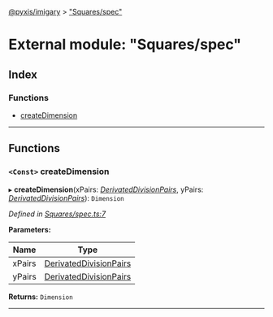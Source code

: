 [@pyxis/imigary](../README.md) > ["Squares/spec"](../modules/_squares_spec_.md)

# External module: "Squares/spec"

## Index

### Functions

* [createDimension](_squares_spec_.md#createdimension)

---

## Functions

<a id="createdimension"></a>

### `<Const>` createDimension

▸ **createDimension**(xPairs: *[DerivatedDivisionPairs](_division_types_.md#derivateddivisionpairs)*, yPairs: *[DerivatedDivisionPairs](_division_types_.md#derivateddivisionpairs)*): `Dimension`

*Defined in [Squares/spec.ts:7](https://github.com/creaux/pyxis/blob/1000889/packages/imigary/src/Squares/spec.ts#L7)*

**Parameters:**

| Name | Type |
| ------ | ------ |
| xPairs | [DerivatedDivisionPairs](_division_types_.md#derivateddivisionpairs) |
| yPairs | [DerivatedDivisionPairs](_division_types_.md#derivateddivisionpairs) |

**Returns:** `Dimension`

___

